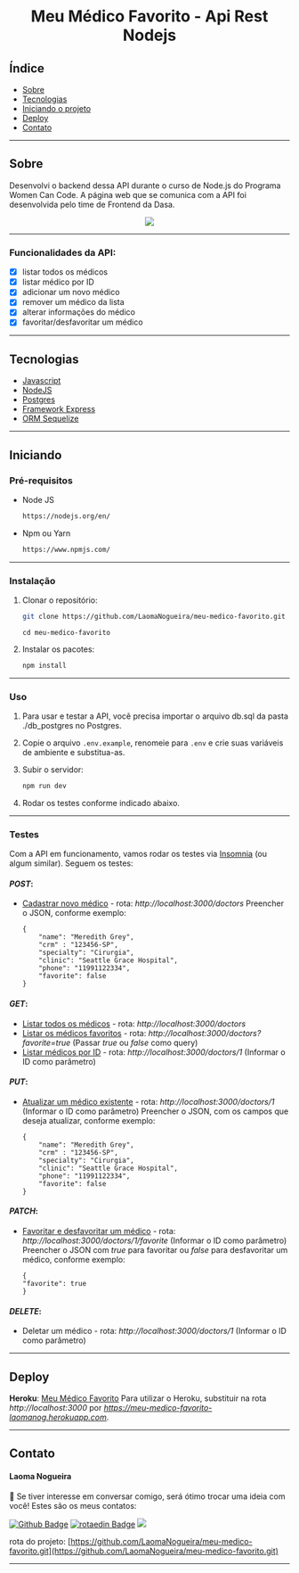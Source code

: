 <h1 align="center"> Meu Médico Favorito - Api Rest Nodejs </h1>

## Índice

- [Sobre](#Sobre)
- [Tecnologias](#Tecnologias)
- [Iniciando o projeto](#Iniciando)
- [Deploy](#Deploy)
- [Contato](#Contato)

<hr>

## Sobre

<p align="left">Desenvolvi o backend dessa API durante o curso de Node.js do Programa Women Can Code. A página web que se comunica com a API foi desenvolvida pelo time de Frontend da Dasa.
</p>

<p align="center">
<img src="http://img.shields.io/static/v1?label=STATUS&message= EM%20DESENVOLVIMENTO &color=&style=for-the-badge"/>
</p>

<hr>

### Funcionalidades da API:

- [x] listar todos os médicos
- [x] listar médico por ID
- [x] adicionar um novo médico
- [x] remover um médico da lista
- [x] alterar informações do médico
- [x] favoritar/desfavoritar um médico

<hr>

<!-- TECHNOLOGIES -->

## Tecnologias️
  - [Javascript](https://developer.mozilla.org/pt-BR/docs/Web/JavaScript)
  - [NodeJS](https://nodejs.org/en/)
  - [Postgres](https://www.postgresql.org/)
  - [Framework Express](https://expressjs.com/pt-br/)
  - [ORM Sequelize](https://sequelize.org/)

<hr>

## Iniciando

### Pré-requisitos

- Node JS

  ```sh
  https://nodejs.org/en/
  ```

- Npm ou Yarn

  ```sh
  https://www.npmjs.com/
  ```

<hr>


### Instalação

1. Clonar o repositório:

   ```sh
   git clone https://github.com/LaomaNogueira/meu-medico-favorito.git
   ```
   ```
   cd meu-medico-favorito
   ```

2. Instalar os pacotes:

   ```sh
   npm install
   ```
<hr>

### Uso

1. Para usar e testar a API, você precisa importar o arquivo db.sql da pasta ./db_postgres no Postgres.


2. Copie o arquivo `.env.example`, renomeie para `.env` e crie suas variáveis de ambiente e substitua-as.


3. Subir o servidor:

   ```sh
   npm run dev
   ```


4. Rodar os testes conforme indicado abaixo.

<hr>

### Testes

Com a API em funcionamento, vamos rodar os testes via [Insomnia](https://insomnia.rest/download) (ou algum similar). Seguem os testes:

#### *POST*:
- <u>Cadastrar novo médico</u> - rota: *http://localhost:3000/doctors*
    Preencher o JSON, conforme exemplo:
    ```
    {
        "name": "Meredith Grey",
        "crm" : "123456-SP",
        "specialty": "Cirurgia",
        "clinic": "Seattle Grace Hospital",
        "phone": "11991122334",
        "favorite": false
    }
    ```


#### *GET*:
- <u>Listar todos os médicos</u> - rota: *http://localhost:3000/doctors*
- <u>Listar os médicos favoritos</u> - rota: *http://localhost:3000/doctors?favorite=true* (Passar *true* ou *false* como query)
- <u>Listar médicos por ID</u> - rota: *http://localhost:3000/doctors/1* (Informar o ID como parâmetro)


#### *PUT*:
- <u>Atualizar um médico existente</u> - rota: *http://localhost:3000/doctors/1* (Informar o ID como parâmetro)
    Preencher o JSON, com os campos que deseja atualizar, conforme exemplo:
    ```
    {
        "name": "Meredith Grey",
        "crm" : "123456-SP",
        "specialty": "Cirurgia",
        "clinic": "Seattle Grace Hospital",
        "phone": "11991122334",
        "favorite": false
    }
    ```


#### *PATCH*:
- <u>Favoritar e desfavoritar um médico</u> - rota: *http://localhost:3000/doctors/1/favorite* (Informar o ID como parâmetro)
    Preencher o JSON com *true* para favoritar ou *false* para desfavoritar um médico, conforme exemplo:
    ```
    {
    "favorite": true
    }
    ```


#### *DELETE*:
- Deletar um médico - rota: *http://localhost:3000/doctors/1* (Informar o ID como parâmetro)

<hr>

<!-- DEPLOY -->

## Deploy 

**__Heroku__**: [Meu Médico Favorito](https://meu-medico-favorito-laomanog.herokuapp.com/) 
Para utilizar o Heroku, substituir na rota *http://localhost:3000* por *https://meu-medico-favorito-laomanog.herokuapp.com*.

<hr>

<!-- CONTACT -->

## Contato

#### Laoma Nogueira

<p align="left"> 🤝 Se tiver interesse em conversar comigo, será ótimo trocar uma ideia com você! Estes são os meus contatos: </p>

[![Github Badge](https://img.shields.io/badge/-Github-000?style=flat-square&logo=Github&logoColor=white&rota=https://github.com/LaomaNogueira)](https://github.com/LaomaNogueira)
[![rotaedin Badge](https://img.shields.io/badge/-rotaedIn-blue?style=flat-square&logo=rotaedin&logoColor=white&rota=https://www.rotaedin.com/in/laoma-nogueira/)](https://www.rotaedin.com/in/laoma-nogueira/)
<a href="mailto:laomanogueira@gmail.com" alt="gmail" target="_blank">
<img src="https://img.shields.io/badge/-Gmail-FF0000?style=flat-square&labelColor=FF0000&logo=gmail&logoColor=white&rota=mailto:laomanogueira@gmail.com" />
</a>

rota do projeto: [https://github.com/LaomaNogueira/meu-medico-favorito.git](https://github.com/LaomaNogueira/meu-medico-favorito.git)

<hr>